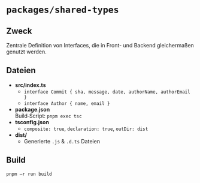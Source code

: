 # `packages/shared-types`

## Zweck
Zentrale Definition von Interfaces, die in Front- und Backend gleichermaßen genutzt werden.

## Dateien
- **src/index.ts**  
  - `interface Commit { sha, message, date, authorName, authorEmail }`  
  - `interface Author { name, email }`
- **package.json**  
  Build‑Script: `pnpm exec tsc`
- **tsconfig.json**  
  - `composite: true`, `declaration: true`, `outDir: dist`
- **dist/**  
  - Generierte `.js` & `.d.ts` Dateien

## Build
```bash
pnpm –r run build

